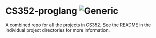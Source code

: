 CS352-proglang ![Generic](http://img.shields.io/status/on%20hold.png?color=yellow)
==============

A combined repo for all the projects in CS352. See the README in the individual project directories for more information.
